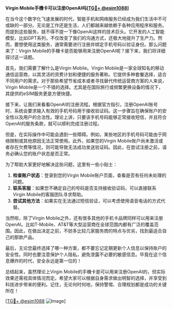 **Virgin Mobile手機卡可以注册OpenAI吗[[TG💪+ @esim1088](https://t.me/s/esim1088)]**

在当今这个数字化飞速发展的时代，智能手机和网络服务已经成为我们生活中不可或缺的一部分。无论是工作还是生活，人们都越来越依赖于各种应用程序和服务。而提到这些服务，就不得不提一下像OpenAI这样的技术巨头。它开发的人工智能模型，比如GPT系列，不仅改变了我们的沟通方式，还极大地提升了生产力。然而，要想使用这类服务，通常需要进行注册并绑定手机号码以验证身份。那么问题来了：Virgin Mobile的手機卡是否能够用来注册OpenAI呢？接下来，我们将详细探讨这一话题。

首先，我们需要了解什么是Virgin Mobile。Virgin Mobile是一家全球知名的移动通信运营商，以其灵活的资费计划和便捷的服务著称。它提供多种套餐选择，适合不同用户的需求。对于那些希望节省成本或者寻找替代传统运营商方案的人来说，Virgin Mobile是一个不错的选择。尤其是在国际旅行或频繁更换设备的情况下，其提供的eSIM服务更是方便快捷。

接下来，让我们来看看OpenAI的注册流程。根据官方指引，注册OpenAI账号时，系统会要求输入有效的手机号码用于接收验证码。这一步骤旨在确保账户的安全性以及用户的合法性。理论上讲，只要该手机号码能够正常接收短信，并且符合OpenAI的服务条款，就可以顺利完成注册过程。

但是，在实际操作中可能会遇到一些障碍。例如，某些地区的手机号码可能由于网络限制或其他原因无法正常使用。此外，如果您的Virgin Mobile账户尚未激活或者存在欠费等情况，则可能导致无法成功发送验证码。因此，在尝试注册之前，请务必确认您的账户状态是否正常。

为了帮助大家更好地解决这些问题，这里有一些小贴士：
1. **检查账户状态**：登录到您的Virgin Mobile账户页面，查看是否有任何未处理的问题。
2. **联系客服**：如果您不确定自己的号码是否支持接收验证码，可以直接联系Virgin Mobile的客服团队寻求帮助。
3. **尝试其他方法**：如果实在无法通过短信验证，可以考虑使用语音电话的方式代替。

当然啦，除了Virgin Mobile之外，还有很多其他的手机卡品牌同样可以用来注册OpenAI。比如T-Mobile、AT&T等大型运营商在全球范围内都有广泛的覆盖范围。因此，在做出决定之前，不妨多比较几家服务商的特点与优劣，找到最适合自己的那款产品。

最后，无论您最终选择了哪一种方案，都不要忘记定期更新个人信息以保持账户的安全性。同时也要注意保护个人隐私，避免泄露不必要的敏感信息。毕竟在这个信息爆炸的时代，安全永远是第一位的！

总结起来，虽然理论上Virgin Mobile的手機卡是可以用来注册OpenAI的，但实际效果还需视具体情况而定。希望大家可以根据自身需求做出明智的选择，并享受到科技进步带来的便利。记住，无论何时何地，保持警惕、合理规划都是成功的关键所在！

[[TG💪+ @esim1088](https://t.me/s/esim1088) ![Image](https://i.postimg.cc/4NQfJmqS/Snipaste-2025-05-13-00-14-12.png)]